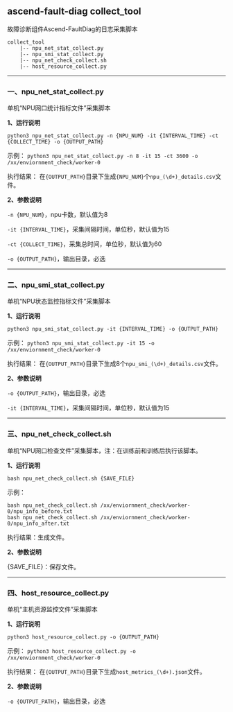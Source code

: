 ## ascend-fault-diag collect_tool

故障诊断组件Ascend-FaultDiag的日志采集脚本


```
collect_tool
    |-- npu_net_stat_collect.py
    |-- npu_smi_stat_collect.py
    |-- npu_net_check_collect.sh
    |-- host_resource_collect.py
```

--------

### 一、npu_net_stat_collect.py
单机“NPU网口统计指标文件”采集脚本

**1、运行说明**

`python3 npu_net_stat_collect.py -n {NPU_NUM} -it {INTERVAL_TIME} -ct {COLLECT_TIME} -o {OUTPUT_PATH}`

示例：
`python3 npu_net_stat_collect.py -n 8 -it 15 -ct 3600 -o /xx/enviornment_check/worker-0`

执行结果： 在`{OUTPUT_PATH}`目录下生成`{NPU_NUM}`个`npu_(\d+)_details.csv`文件。  

**2、参数说明**

`-n {NPU_NUM}`，npu卡数，默认值为8

`-it {INTERVAL_TIME}`，采集间隔时间，单位秒，默认值为15

`-ct {COLLECT_TIME}`，采集总时间，单位秒，默认值为60

`-o {OUTPUT_PATH}`，输出目录，必选


--------

### 二、npu_smi_stat_collect.py
单机“NPU状态监控指标文件”采集脚本

**1、运行说明**

`python3 npu_smi_stat_collect.py -it {INTERVAL_TIME} -o {OUTPUT_PATH}`

示例：
`python3 npu_smi_stat_collect.py -it 15 -o /xx/enviornment_check/worker-0`

执行结果： 在`{OUTPUT_PATH}`目录下生成8个`npu_smi_(\d+)_details.csv`文件。  

**2、参数说明**

`-o {OUTPUT_PATH}`，输出目录，必选

`-it {INTERVAL_TIME}`，采集间隔时间，单位秒，默认值为15

--------

### 三、npu_net_check_collect.sh

单机“NPU网口检查文件”采集脚本，注：在训练前和训练后执行该脚本。

**1、运行说明**

`bash npu_net_check_collect.sh {SAVE_FILE}`

示例：
```
bash npu_net_check_collect.sh /xx/enviornment_check/worker-0/npu_info_before.txt
bash npu_net_check_collect.sh /xx/enviornment_check/worker-0/npu_info_after.txt
```

执行结果：生成文件。 

**2、参数说明**

{SAVE_FILE}：保存文件。

--------

### 四、host_resource_collect.py

单机“主机资源监控文件”采集脚本

**1、运行说明**

`python3 host_resource_collect.py -o {OUTPUT_PATH}`

示例：
`python3 host_resource_collect.py -o /xx/enviornment_check/worker-0`

执行结果： 在`{OUTPUT_PATH}`目录下生成`host_metrics_(\d+).json`文件。  

**2、参数说明**

`-o {OUTPUT_PATH}`，输出目录，必选